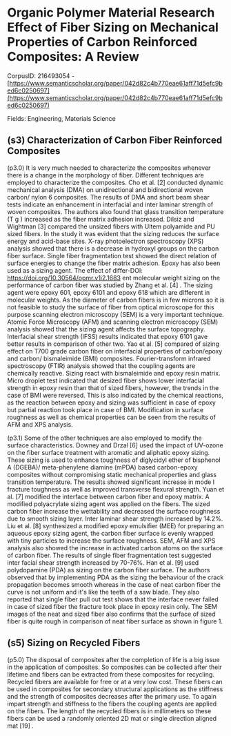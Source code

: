 # Organic Polymer Material Research Effect of Fiber Sizing on Mechanical Properties of Carbon Reinforced Composites: A Review

CorpusID: 216493054 - [https://www.semanticscholar.org/paper/042d82c4b770eae61aff71d5efc9bed6c0250697](https://www.semanticscholar.org/paper/042d82c4b770eae61aff71d5efc9bed6c0250697)

Fields: Engineering, Materials Science

## (s3) Characterization of Carbon Fiber Reinforced Composites
(p3.0) It is very much needed to characterize the composites whenever there is a change in the morphology of fiber. Different techniques are employed to characterize the composites. Cho et al. [2] conducted dynamic mechanical analysis (DMA) on unidirectional and bidirectional woven carbon/ nylon 6 composites. The results of DMA and short beam shear tests indicate an enhancement in interfacial and inter laminar strength of woven composites. The authors also found that glass transition temperature (T g ) increased as the fiber matrix adhesion increased. Dilsiz and Wightman [3] compared the unsized fibers with Ultem polyamide and PU sized fibers. In the study it was evident that the sizing reduces the surface energy and acid-base sites. X-ray photoelectron spectroscopy (XPS) analysis showed that there is a decrease in hydroxyl groups on the carbon fiber surface. Single fiber fragmentation test showed the direct relation of surface energies to change the fiber matrix adhesion. Epoxy has also been used as a sizing agent. The effect of differ-DOI: https://doi.org/10.30564/opmr.v1i2.1683 ent molecular weight sizing on the performance of carbon fiber was studied by Zhang et al. [4] . The sizing agent were epoxy 601, epoxy 6101 and epoxy 618 which are different in molecular weights. As the diameter of carbon fibers is in few microns so it is not feasible to study the surface of fiber from optical microscope for this purpose scanning electron microscopy (SEM) is a very important technique. Atomic Force Microscopy (AFM) and scanning electron microscopy (SEM) analysis showed that the sizing agent affects the surface topography. Interfacial shear strength (IFSS) results indicated that epoxy 6101 gave better results in comparison of other two. Yao et al. [5] compared of sizing effect on T700 grade carbon fiber on interfacial properties of carbon/epoxy and carbon/ bismaleimide (BMI) composites. Fourier-transform infrared spectroscopy (FTIR) analysis showed that the coupling agents are chemically reactive. Sizing react with bismaleimide and epoxy resin matrix. Micro droplet test indicated that desized fiber shows lower interfacial strength in epoxy resin than that of sized fibers, however, the trends in the case of BMI were reversed. This is also indicated by the chemical reactions, as the reaction between epoxy and sizing was sufficient in case of epoxy but partial reaction took place in case of BMI. Modification in surface roughness as well as chemical properties can be seen from the results of AFM and XPS analysis.

(p3.1) Some of the other techniques are also employed to modify the surface characteristics. Downey and Drzal [6] used the impact of UV-ozone on the fiber surface treatment with aromatic and aliphatic epoxy sizing. These sizing is used to enhance toughness of diglycidyl ether of bisphenol A (DGEBA)/ meta-phenylene diamine (mPDA) based carbon-epoxy composites without compromising static mechanical properties and glass transition temperature. The results showed significant increase in mode I fracture toughness as well as improved transverse flexural strength. Yuan et al. [7] modified the interface between carbon fiber and epoxy matrix. A modified polyacrylate sizing agent was applied on the fibers. The sized carbon fiber increase the wettability and decreased the surface roughness due to smooth sizing layer. Inter laminar shear strength increased by 14.2%. Liu et al. [8] synthesized a modified epoxy emulsifier (MEE) for preparing an aqueous epoxy sizing agent, the carbon fiber surface is evenly wrapped with tiny particles to increase the surface roughness. SEM, AFM and XPS analysis also showed the increase in activated carbon atoms on the surface of carbon fiber. The results of single fiber fragmentation test suggested inter facial shear strength increased by 70-76%. Han et al. [9] used polydopamine (PDA) as sizing on the carbon fiber surface. The authors observed that by implementing PDA as the sizing the behaviour of the crack propagation becomes smooth whereas in the case of neat carbon fiber the curve is not uniform and it's like the teeth of a saw blade. They also reported that single fiber pull out test shows that the interface never failed in case of sized fiber the fracture took place in epoxy resin only. The SEM images of the neat and sized fiber also confirms that the surface of sized fiber is quite rough in comparison of neat fiber surface as shown in figure 1.
## (s5) Sizing on Recycled Fibers
(p5.0) The disposal of composites after the completion of life is a big issue in the application of composites. So composites can be collected after their lifetime and fibers can be extracted from these composites for recycling. Recycled fibers are available for free or at a very low cost. These fibers can be used in composites for secondary structural applications as the stiffness and the strength of composites decreases after the primary use. To again impart strength and stiffness to the fibers the coupling agents are applied on the fibers. The length of the recycled fibers is in millimeters so these fibers can be used a randomly oriented 2D mat or single direction aligned mat [19] .
